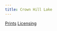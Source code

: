 ```yaml
---
title: Crown Hill Lake
---
```

[Prints](https://pixels.com/featured/crown-hill-lake-brady-lane.html)
[Licensing](https://licensing.pixels.com/featured/crown-hill-lake-brady-lane.html)
